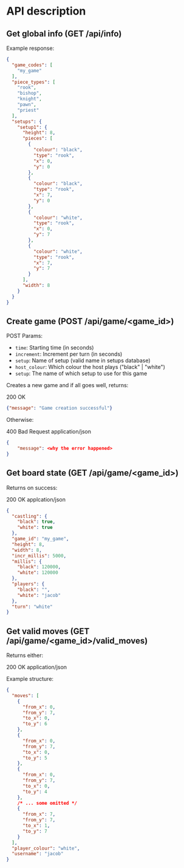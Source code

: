 # API description

## Get global info (GET /api/info)

Example response:

```json
{
  "game_codes": [
    "my_game"
  ],
  "piece_types": [
    "rook",
    "bishop",
    "knight",
    "pawn",
    "priest"
  ],
  "setups": {
    "setup1": {
      "height": 8,
      "pieces": [
        {
          "colour": "black",
          "type": "rook",
          "x": 0,
          "y": 0
        },
        {
          "colour": "black",
          "type": "rook",
          "x": 7,
          "y": 0
        },
        {
          "colour": "white",
          "type": "rook",
          "x": 0,
          "y": 7
        },
        {
          "colour": "white",
          "type": "rook",
          "x": 7,
          "y": 7
        }
      ],
      "width": 8
    }
  }
}
```

## Create game (POST /api/game/<game_id>)

POST Params:
 - `time`: Starting time (in seconds)
 - `increment`: Increment per turn (in seconds)
 - `setup`: Name of setup (valid name in setups database)
 - `host_colour`: Which colour the host plays ("black" | "white")
 - `setup`: The name of which setup to use for this game

Creates a new game and if all goes well, returns:

200 OK

```json
{"message": "Game creation successful"}
```

Otherwise:

400 Bad Request
application/json

```json
{
    "message": <why the error happened>
}
```

## Get board state (GET /api/game/<game_id>)

Returns on success:

200 OK
applcation/json

```json
{
  "castling": {
    "black": true,
    "white": true
  },
  "game_id": "my_game",
  "height": 8,
  "width": 8,
  "incr_millis": 5000,
  "millis": {
    "black": 120000,
    "white": 120000
  },
  "players": {
    "black": "",
    "white": "jacob"
  },
  "turn": "white"
}
```

## Get valid moves (GET /api/game/<game_id>/valid_moves)

Returns either:

200 OK
application/json

Example structure:

```json
{
  "moves": [
    {
      "from_x": 0,
      "from_y": 7,
      "to_x": 0,
      "to_y": 6
    },
    {
      "from_x": 0,
      "from_y": 7,
      "to_x": 0,
      "to_y": 5
    },
    {
      "from_x": 0,
      "from_y": 7,
      "to_x": 0,
      "to_y": 4
    },
    /* ... some omitted */
    {
      "from_x": 7,
      "from_y": 7,
      "to_x": 1,
      "to_y": 7
    }
  ],
  "player_colour": "white",
  "username": "jacob"
}
```